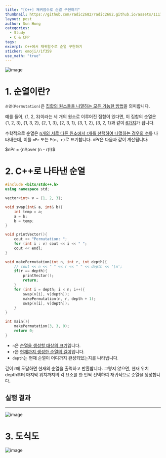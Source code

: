 ```yaml
---
title: "[C++] 재귀함수로 순열 구현하기"
thumbnail: https://github.com/radic2682/radic2682.github.io/assets/11177959/4ef97b00-78fa-4fb2-8568-660eed6efc2e
layout: post
author: Sun Hong
categories:
  - Study
  - C & CPP
tags: 
excerpt: C++에서 재귀함수로 순열 구현하기
sticker: emoji//1f359
use_math: "true"
---
```

![image](https://github.com/radic2682/radic2682.github.io/assets/11177959/4ef97b00-78fa-4fb2-8568-660eed6efc2e)

# 1. 순열이란?

`순열(Permutation)`은 <u>집합의 원소들을 나열하는 모든 가능한 방법</u>을 의미합니다.

예를 들어, {1, 2, 3}이라는 세 개의 원소로 이루어진 집합이 있다면, 이 집합의 순열은 {1, 2, 3}, {1, 3, 2}, {2, 1, 3}, {2, 3, 1}, {3, 1, 2}, {3, 2, 1}과 같이 <u>6가지</u>가 됩니다.

수학적으로 순열은 <u>n개의 서로 다른 원소에서 r개를 선택하여 나열하는 경우의 수</u>를 나타내는데, 이를 `nPr` 또는 `P(n, r)`로 표기합니다. nPr은 다음과 같이 계산됩니다:

$nPr = {n!\over (n - r)!}$

# 2. C++로 나타낸 순열

```cpp
#include <bits/stdc++.h>
using namespace std;

vector<int> v = {1, 2, 3};

void swap(int& a, int& b){
    int temp = a;
    a = b;
    b = temp;
}

void printVector(){
    cout << "Permutation: ";
    for (int i : v) cout << i << " ";
    cout << endl;
}

void makePermutation(int n, int r, int depth){
    // cout << n << " " << r << " " << depth << '\n';
    if(r == depth){
        printVector();
        return;
    }
    for (int i = depth; i < n; i++){
        swap(v[i], v[depth]);
        makePermutation(n, r, depth + 1);
        swap(v[i], v[depth]);
    }
}

int main(){
    makePermutation(3, 3, 0);
    return 0;
}
```

- `n`은 <u>순열을 생성할 대상의 크기</u>입니다.
- `r`은 <u>현재까지 생성한 순열의 길이</u>입니다.
- `depth`는 현재 순열이 어디까지 완성되었는지를 나타냅니다.

깊이 r에 도달하면 현재의 순열을 출력하고 반환합니다. 그렇지 않으면, 현재 위치 depth부터 마지막 위치까지의 각 요소를 한 번씩 선택하여 재귀적으로 순열을 생성합니다.

## 실행 결과
---

![image](https://github.com/radic2682/radic2682.github.io/assets/11177959/e52f82f1-5fa1-4d90-8332-40df4a462061)

# 3. 도식도

![image](https://github.com/radic2682/radic2682.github.io/assets/11177959/40e213f3-4c5b-4a93-a5fa-0494cd994725)
